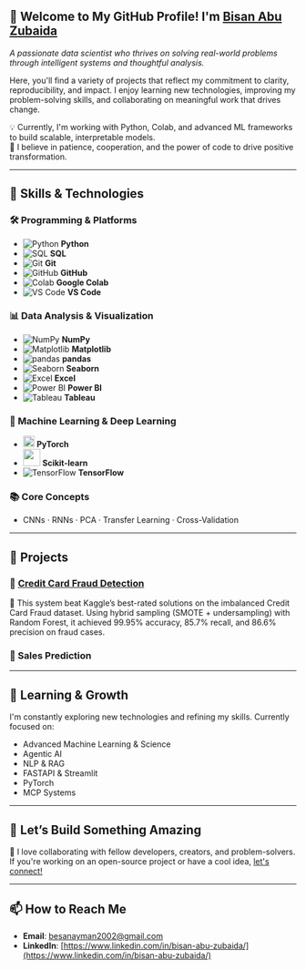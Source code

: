 ## 👋 Welcome to My GitHub Profile! I'm [Bisan Abu Zubaida](https://github.com/Bisan-Abuzubaida/)  
*A passionate data scientist who thrives on solving real-world problems through intelligent systems and thoughtful analysis.*

Here, you'll find a variety of projects that reflect my commitment to clarity, reproducibility, and impact. I enjoy learning new technologies, improving my problem-solving skills, and collaborating on meaningful work that drives change.

💡 Currently, I'm working with Python, Colab, and advanced ML frameworks to build scalable, interpretable models.  
🌟 I believe in patience, cooperation, and the power of code to drive positive transformation.

---

## 🧠 Skills & Technologies

### 🛠️ Programming & Platforms
- ![Python](https://img.icons8.com/color/24/python--v1.png) **Python**
- ![SQL](https://img.icons8.com/ios-filled/24/sql.png) **SQL**
- ![Git](https://img.icons8.com/color/24/git.png) **Git**
- ![GitHub](https://img.icons8.com/ios-glyphs/24/github.png) **GitHub**
- ![Colab](https://img.icons8.com/color/24/google-colab.png) **Google Colab**
- ![VS Code](https://img.icons8.com/color/24/visual-studio-code-2019.png) **VS Code**

### 📊 Data Analysis & Visualization
- ![NumPy](https://img.icons8.com/color/24/numpy.png) **NumPy**
- ![Matplotlib](https://img.icons8.com/color/24/matplotlib.png) **Matplotlib**
- ![pandas](https://img.icons8.com/color/24/pandas.png) **pandas**
- ![Seaborn](https://img.icons8.com/color/24/combo-chart--v1.png) **Seaborn**
- ![Excel](https://img.icons8.com/color/24/microsoft-excel-2019.png) **Excel**
- ![Power BI](https://img.icons8.com/color/24/power-bi.png) **Power BI**
- ![Tableau](https://img.icons8.com/color/24/tableau-software.png) **Tableau**

### 🤖 Machine Learning & Deep Learning
- <img src="https://upload.wikimedia.org/wikipedia/commons/1/10/PyTorch_logo_icon.svg" width="20"/> **PyTorch**
- <img src="https://upload.wikimedia.org/wikipedia/commons/0/05/Scikit_learn_logo_small.svg" width="30"/> **Scikit-learn**
- ![TensorFlow](https://img.icons8.com/color/24/tensorflow.png) **TensorFlow**

### 📚 Core Concepts
- CNNs · RNNs · PCA · Transfer Learning · Cross-Validation
  
---

## 🔭 Projects

### 📌 [Credit Card Fraud Detection](https://github.com/Bisan-Abuzubaida/Credit-Card-Fraud-Detection)
🚀 This system beat Kaggle’s best-rated solutions on the imbalanced Credit Card Fraud dataset. Using hybrid sampling (SMOTE + undersampling) with Random Forest, it achieved 99.95% accuracy, 85.7% recall, and 86.6% precision on fraud cases.

### 📌 Sales Prediction  

---

## 🌱 Learning & Growth

I'm constantly exploring new technologies and refining my skills. Currently focused on:

- Advanced Machine Learning & Science  
- Agentic AI  
- NLP & RAG  
- FASTAPI & Streamlit  
- PyTorch  
- MCP Systems

---

## 💬 Let’s Build Something Amazing
🚀 I love collaborating with fellow developers, creators, and problem-solvers. If you're working on an open-source project or have a cool idea, [let's connect!](https://www.linkedin.com/in/bisan-abu-zubaida/) 

---

## 📫 How to Reach Me

- **Email**: [besanayman2002@gmail.com](mailto:besanayman2002@gmail.com)
- **LinkedIn**: [https://www.linkedin.com/in/bisan-abu-zubaida/](https://www.linkedin.com/in/bisan-abu-zubaida/) 


